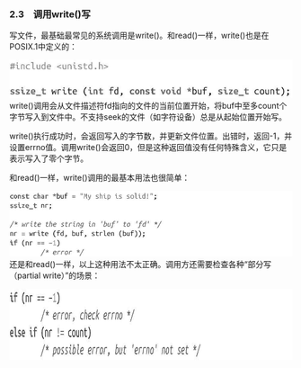 ### 2.3　调用write()写

写文件，最基础最常见的系统调用是write()。和read()一样，write()也是在POSIX.1中定义的：



![29.jpg](../images/29.jpg)
write()调用会从文件描述符fd指向的文件的当前位置开始，将buf中至多count个字节写入到文件中。不支持seek的文件（如字符设备）总是从起始位置开始写。

write()执行成功时，会返回写入的字节数，并更新文件位置。出错时，返回-1，并设置errno值。调用write()会返回0，但是这种返回值没有任何特殊含义，它只是表示写入了零个字节。

和read()一样，write()调用的最基本用法也很简单：



![30.jpg](../images/30.jpg)
还是和read()一样，以上这种用法不太正确。调用方还需要检查各种“部分写（partial write）”的场景：

<img class="my_markdown" src="../images/32.jpg" style="width:944px;  height: 127px; "/>

